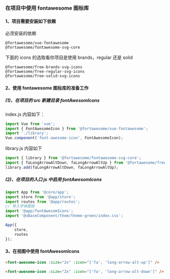### 在项目中使用 fontawesome 图标库

#### 1、项目需要安装如下依赖

必须安装的依赖

```
@fortawesome/vue-fontawesome
@fortawesome/fontawesome-svg-core
```

下面的 icons 的选取看你项目是使用 brands，regular 还是 solid

```
@fortawesome/free-brands-svg-icons
@fortawesome/free-regular-svg-icons
@fortawesome/free-solid-svg-icons
```

#### 2、使用 fontawesome 图标库的准备工作

##### (1)、在项目的 src 新建目录 fontAwesomIcons

index.js 内容如下：

```js
import Vue from 'vue';
import { FontAwesomeIcon } from '@fortawesome/vue-fontawesome';
import './library';
Vue.component('font-awesome-icon', FontAwesomeIcon);
```

library.js 内容如下

```js
import { library } from '@fortawesome/fontawesome-svg-core';
import { faLongArrowAltDown, faLongArrowAltUp } from '@fortawesome/free-solid-svg-icons';
library.add(faLongArrowAltDown, faLongArrowAltUp);
```

##### (2)、在项目的入口 js 中启用 fontAwesomIcons

```js
import App from '@core/app';
import store from '@app/store';
import routes from '@app/routes';
// 导入字体图标
import '@app/fontAwesomIcons';
import '@vBaseComponent/them/theme-green/index.css';

App({
    store,
    routes
});
```

#### 3、在视图中使用 fontAwesomIcons

```html
<font-awesome-icon :size="2x" :icon="['fa', 'long-arrow-alt-up']" />

<font-awesome-icon :size="2x" :icon="['fa', 'long-arrow-alt-down']" />
```
